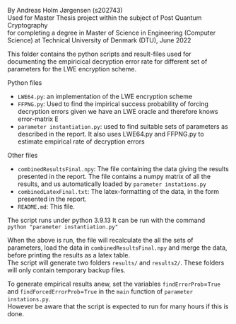 By Andreas Holm Jørgensen  (s202743)  
Used for Master Thesis project within the subject of Post Quantum Cryptography  
for completing a degree in Master of Science in Engineering (Computer Science) at Technical University of Denmark (DTU), June 2022

This folder contains the python scripts and result-files used for documenting the
empiricical decryption error rate for different set of parameters for the LWE encryption scheme.

Python files
 - `LWE64.py`: an implementation of the LWE encryption scheme
 - `FFPNG.py`: Used to find the impirical success probability of forcing decryption errors given we have an LWE oracle and therefore knows error-matrix E
 - `parameter instantiation.py`: used to find suitable sets of parameters as described in the report. It also uses LWE64.py and FFPNG.py 
 to estimate empirical rate of decryption errors
 
 Other files
 - `combinedResultsFinal.npy`: The file containing the data giving the results presented in the report. 
 The file contains a numpy matrix of all the results, and us automatically loaded by `parameter instations.py`
 - `combinedLatexFinal.txt`: The latex-formatting of the data, in the form presented in the report.
 - `README.md`: This file.
 
The script runs under python 3.9.13 It can be run with the command  
`python "parameter instantiation.py"`

When the above is run, the file will recalculate the all the sets of parameters, load the data in `combinedResultsFinal.npy` 
and merge the data, before printing the results as a latex table.  
The script will generate two folders `results/` and `results2/`. These folders will only contain temporary backup files.

To generate empirical results anew, set the variables `findErrorProb`=`True` and `findForcedErrorProb`=`True` in the ``main`` function of `parameter instations.py`.  
However be aware that the script is expected to run for many hours if this is done.

 
 
